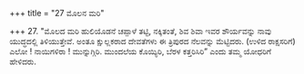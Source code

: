 +++
title = "27 ಮೊಲನ ಮರಿ"

+++
27. "ಮೊಲದ ಮರಿ ಹುಲಿಯೊಡನೆ ಚಪ್ಪಾಳೆ ತಟ್ಟಿ, ನಕ್ಕಿತಂತೆ, ಶಿವ ಶಿವಾ ಇವರ ಶೌರ್ಯವನ್ನು ನಾವು ಯುದ್ಧದಲ್ಲಿ ತಿಳಿಯುತ್ತೇವೆ. ಅಂತೂ ಕ್ಷುಲ್ಲಕರಾದ ದೇವತೆಗಳು ಈ ತ್ರಿಪುರದ ನೆಲವನ್ನು ಮೆಟ್ಟಿದರು. (ಉಳಿದ ರಾಕ್ಷಸರಿಗೆ) ಎಲೋ ! ನಾಯಿಗಳಿರಾ ! ಮುನ್ನುಗ್ಗಿರಿ. ಮುಂದಲೆಯ ಕೊಯ್ಯಿರಿ, ಬೆರಳ ಕತ್ತರಿಸಿರಿ” ಎಂದು ತಮ್ಮ ಯೋಧರಿಗೆ ಹೇಳಿದರು.